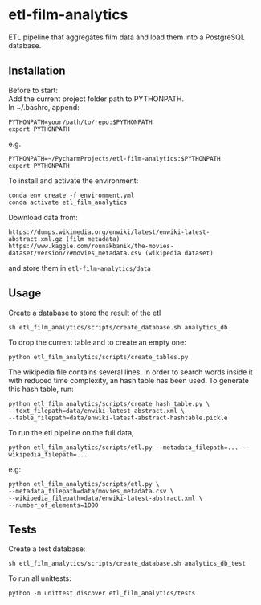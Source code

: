 # etl-film-analytics
ETL pipeline that aggregates film data and load them into a PostgreSQL database.  

## Installation

Before to start:  
Add the current project folder path to PYTHONPATH.  
In ~/.bashrc, append:
```
PYTHONPATH=your/path/to/repo:$PYTHONPATH 
export PYTHONPATH
```
e.g.
```
PYTHONPATH=~/PycharmProjects/etl-film-analytics:$PYTHONPATH 
export PYTHONPATH
```

To install and activate the environment:
```
conda env create -f environment.yml
conda activate etl_film_analytics
```



Download data from:
```
https://dumps.wikimedia.org/enwiki/latest/enwiki-latest-abstract.xml.gz (film metadata)
https://www.kaggle.com/rounakbanik/the-movies-dataset/version/7#movies_metadata.csv (wikipedia dataset)
```
and store them in `etl-film-analytics/data`

## Usage
Create a database to store the result of the etl
```
sh etl_film_analytics/scripts/create_database.sh analytics_db
```

To drop the current table and to create an empty one:
```
python etl_film_analytics/scripts/create_tables.py
```

The wikipedia file contains several lines.
In order to search words inside it with reduced time complexity, an hash table has been used.
To generate this hash table, run:
```
python etl_film_analytics/scripts/create_hash_table.py \
--text_filepath=data/enwiki-latest-abstract.xml \
--table_filepath=data/enwiki-latest-abstract-hashtable.pickle
```

To run the etl pipeline on the full data,  
```
python etl_film_analytics/scripts/etl.py --metadata_filepath=... --wikipedia_filepath=...
```
e.g:
```
python etl_film_analytics/scripts/etl.py \
--metadata_filepath=data/movies_metadata.csv \
--wikipedia_filepath=data/enwiki-latest-abstract.xml \
--number_of_elements=1000
```

## Tests
Create a test database:
```
sh etl_film_analytics/scripts/create_database.sh analytics_db_test
```
To run all unittests:
```
python -m unittest discover etl_film_analytics/tests
```
